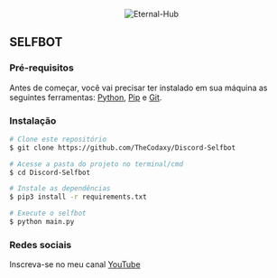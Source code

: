 <p align="center" ><img alt="Eternal-Hub" src="https://raw.githubusercontent.com/MicaelliMedeiros/micaellimedeiros/master/image/computer-illustration.png"></p>

## SELFBOT

### Pré-requisitos

Antes de começar, você vai precisar ter instalado em sua máquina as seguintes ferramentas:
[Python](https://www.python.org/), [Pip](https://pypi.org/project/pip/) e [Git](https://git-scm.com/). 

### Instalação

```bash
# Clone este repositório
$ git clone https://github.com/TheCodaxy/Discord-Selfbot

# Acesse a pasta do projeto no terminal/cmd
$ cd Discord-Selfbot

# Instale as dependências
$ pip3 install -r requirements.txt

# Execute o selfbot
$ python main.py
```

### Redes sociais

Inscreva-se no meu canal [YouTube](https://www.youtube.com/channel/UCgc5IlYHfFIv2QNN8BSdxDQ)
